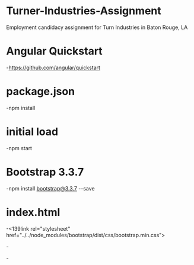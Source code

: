 # Turner-Industries-Assignment
Employment candidacy assignment for Turn Industries in Baton Rouge, LA

# Angular Quickstart
-https://github.com/angular/quickstart

# package.json
-npm install

# initial load
-npm start

# Bootstrap 3.3.7
-npm install bootstrap@3.3.7 --save

# index.html
-<139link rel="stylesheet" href="../../node_modules/bootstrap/dist/css/bootstrap.min.css">

-<script src="node_modules/bootstrap/dist/js/jquery.js"></script>

-<script src="node_modules/bootstrap/dist/js/bootstrap.min.js"></script>
